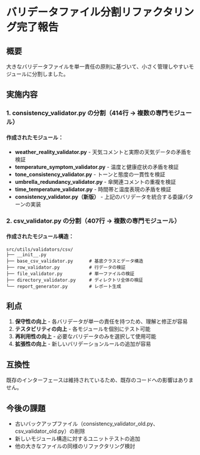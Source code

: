# バリデータファイル分割リファクタリング完了報告

## 概要
大きなバリデータファイルを単一責任の原則に基づいて、小さく管理しやすいモジュールに分割しました。

## 実施内容

### 1. consistency_validator.py の分割（414行 → 複数の専門モジュール）

#### 作成されたモジュール：
- **weather_reality_validator.py** - 天気コメントと実際の天気データの矛盾を検証
- **temperature_symptom_validator.py** - 温度と健康症状の矛盾を検証
- **tone_consistency_validator.py** - トーンと態度の一貫性を検証
- **umbrella_redundancy_validator.py** - 傘関連コメントの重複を検証
- **time_temperature_validator.py** - 時間帯と温度表現の矛盾を検証
- **consistency_validator.py（新版）** - 上記のバリデータを統合する委譲パターンの実装

### 2. csv_validator.py の分割（407行 → 複数の専門モジュール）

#### 作成されたモジュール構造：
```
src/utils/validators/csv/
├── __init__.py
├── base_csv_validator.py      # 基底クラスとデータ構造
├── row_validator.py           # 行データの検証
├── file_validator.py          # 単一ファイルの検証
├── directory_validator.py     # ディレクトリ全体の検証
└── report_generator.py        # レポート生成
```

## 利点

1. **保守性の向上** - 各バリデータが単一の責任を持つため、理解と修正が容易
2. **テスタビリティの向上** - 各モジュールを個別にテスト可能
3. **再利用性の向上** - 必要なバリデータのみを選択して使用可能
4. **拡張性の向上** - 新しいバリデーションルールの追加が容易

## 互換性
既存のインターフェースは維持されているため、既存のコードへの影響はありません。

## 今後の課題
- 古いバックアップファイル（consistency_validator_old.py、csv_validator_old.py）の削除
- 新しいモジュール構造に対するユニットテストの追加
- 他の大きなファイルの同様のリファクタリング検討